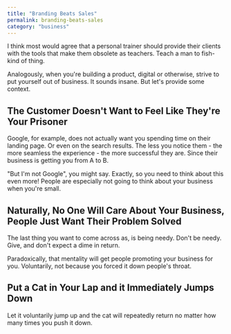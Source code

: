 ```yaml
---
title: "Branding Beats Sales"
permalink: branding-beats-sales
category: "business"
---
```


I think most would agree that a personal trainer should provide their clients with the tools that make them obsolete as teachers. Teach a man to fish-kind of thing.

Analogously, when you're building a product, digital or otherwise, strive to put yourself out of business. It sounds insane. But let's provide some context.

## The Customer Doesn't Want to Feel Like They're Your Prisoner

Google, for example, does not actually want you spending time on their landing page. Or even on the search results. The less you notice them - the more seamless the experience - the more successful they are. Since their business is getting you from A to B.

"But I'm not Google", you might say. Exactly, so you need to think about this even more! People are especially not going to think about your business when you're small.

## Naturally, No One Will Care About Your Business, People Just Want Their Problem Solved

The last thing you want to come across as, is being needy. Don't be needy. Give, and don't expect a dime in return.

Paradoxically, that mentality will get people promoting your business for you. Voluntarily, not because you forced it down people's throat.

## Put a Cat in Your Lap and it Immediately Jumps Down

Let it voluntarily jump up and the cat will repeatedly return no matter how many times you push it down.
